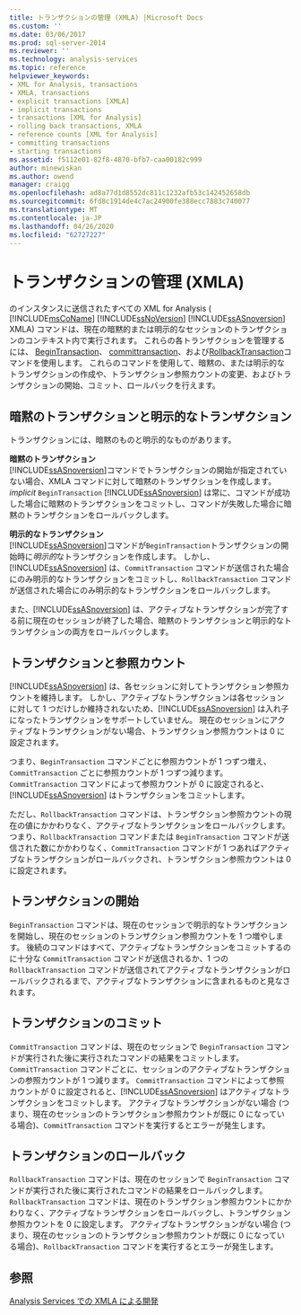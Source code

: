 ```yaml
---
title: トランザクションの管理 (XMLA) |Microsoft Docs
ms.custom: ''
ms.date: 03/06/2017
ms.prod: sql-server-2014
ms.reviewer: ''
ms.technology: analysis-services
ms.topic: reference
helpviewer_keywords:
- XML for Analysis, transactions
- XMLA, transactions
- explicit transactions [XMLA]
- implicit transactions
- transactions [XML for Analysis]
- rolling back transactions, XMLA
- reference counts [XML for Analysis]
- committing transactions
- starting transactions
ms.assetid: f5112e01-82f8-4870-bfb7-caa00182c999
author: minewiskan
ms.author: owend
manager: craigg
ms.openlocfilehash: ad8a77d1d8552dc811c1232afb53c142452658db
ms.sourcegitcommit: 6fd8c1914de4c7ac24900fe388ecc7883c740077
ms.translationtype: MT
ms.contentlocale: ja-JP
ms.lasthandoff: 04/26/2020
ms.locfileid: "62727227"
---
```

# <a name="managing-transactions-xmla"></a>トランザクションの管理 (XMLA)
  のインスタンスに送信されたすべての XML for Analysis ( [!INCLUDE[msCoName](../../includes/msconame-md.md)] [!INCLUDE[ssNoVersion](../../includes/ssnoversion-md.md)] [!INCLUDE[ssASnoversion](../../includes/ssasnoversion-md.md)] XMLA) コマンドは、現在の暗黙的または明示的なセッションのトランザクションのコンテキスト内で実行されます。 これらの各トランザクションを管理するには、 [BeginTransaction](https://docs.microsoft.com/bi-reference/xmla/xml-elements-commands/begintransaction-element-xmla)、 [committransaction](https://docs.microsoft.com/bi-reference/xmla/xml-elements-commands/committransaction-element-xmla)、および[RollbackTransaction](https://docs.microsoft.com/bi-reference/xmla/xml-elements-commands/rollbacktransaction-element-xmla)コマンドを使用します。 これらのコマンドを使用して、暗黙の、または明示的なトランザクションの作成や、トランザクション参照カウントの変更、およびトランザクションの開始、コミット、ロールバックを行えます。  
  
## <a name="implicit-and-explicit-transactions"></a>暗黙のトランザクションと明示的なトランザクション  
 トランザクションには、暗黙のものと明示的なものがあります。  
  
 **暗黙のトランザクション**  
 [!INCLUDE[ssASnoversion](../../includes/ssasnoversion-md.md)]コマンドでトランザクションの開始が指定されていない場合、XMLA コマンドに対して暗黙のトランザクションを作成します。 *implicit* `BeginTransaction` [!INCLUDE[ssASnoversion](../../includes/ssasnoversion-md.md)] は常に、コマンドが成功した場合に暗黙のトランザクションをコミットし、コマンドが失敗した場合に暗黙のトランザクションをロールバックします。  
  
 **明示的なトランザクション**  
 [!INCLUDE[ssASnoversion](../../includes/ssasnoversion-md.md)]コマンドが`BeginTransaction`トランザクションの開始時に*明示的*なトランザクションを作成します。 しかし、[!INCLUDE[ssASnoversion](../../includes/ssasnoversion-md.md)] は、`CommitTransaction` コマンドが送信された場合にのみ明示的なトランザクションをコミットし、`RollbackTransaction` コマンドが送信された場合にのみ明示的なトランザクションをロールバックします。  
  
 また、[!INCLUDE[ssASnoversion](../../includes/ssasnoversion-md.md)] は、アクティブなトランザクションが完了する前に現在のセッションが終了した場合、暗黙のトランザクションと明示的なトランザクションの両方をロールバックします。  
  
## <a name="transactions-and-reference-counts"></a>トランザクションと参照カウント  
 [!INCLUDE[ssASnoversion](../../includes/ssasnoversion-md.md)] は、各セッションに対してトランザクション参照カウントを維持します。 しかし、アクティブなトランザクションは各セッションに対して 1 つだけしか維持されないため、[!INCLUDE[ssASnoversion](../../includes/ssasnoversion-md.md)] は入れ子になったトランザクションをサポートしていません。 現在のセッションにアクティブなトランザクションがない場合、トランザクション参照カウントは 0 に設定されます。  
  
 つまり、`BeginTransaction` コマンドごとに参照カウントが 1 つずつ増え、`CommitTransaction` ごとに参照カウントが 1 つずつ減ります。 `CommitTransaction` コマンドによって参照カウントが 0 に設定されると、[!INCLUDE[ssASnoversion](../../includes/ssasnoversion-md.md)] はトランザクションをコミットします。  
  
 ただし、`RollbackTransaction` コマンドは、トランザクション参照カウントの現在の値にかかわりなく、アクティブなトランザクションをロールバックします。 つまり、`RollbackTransaction` コマンドまたは `BeginTransaction` コマンドが送信された数にかかわりなく、`CommitTransaction` コマンドが 1 つあればアクティブなトランザクションがロールバックされ、トランザクション参照カウントは 0 に設定されます。  
  
## <a name="beginning-a-transaction"></a>トランザクションの開始  
 `BeginTransaction` コマンドは、現在のセッションで明示的なトランザクションを開始し、現在のセッションのトランザクション参照カウントを 1 つ増やします。 後続のコマンドはすべて、アクティブなトランザクションをコミットするのに十分な `CommitTransaction` コマンドが送信されるか、1 つの `RollbackTransaction` コマンドが送信されてアクティブなトランザクションがロールバックされるまで、アクティブなトランザクションに含まれるものと見なされます。  
  
## <a name="committing-a-transaction"></a>トランザクションのコミット  
 `CommitTransaction` コマンドは、現在のセッションで `BeginTransaction` コマンドが実行された後に実行されたコマンドの結果をコミットします。 `CommitTransaction` コマンドごとに、セッションのアクティブなトランザクションの参照カウントが 1 つ減ります。 `CommitTransaction` コマンドによって参照カウントが 0 に設定されると、[!INCLUDE[ssASnoversion](../../includes/ssasnoversion-md.md)] はアクティブなトランザクションをコミットします。 アクティブなトランザクションがない場合 (つまり、現在のセッションのトランザクション参照カウントが既に 0 になっている場合)、`CommitTransaction` コマンドを実行するとエラーが発生します。  
  
## <a name="rolling-back-a-transaction"></a>トランザクションのロールバック  
 `RollbackTransaction` コマンドは、現在のセッションで `BeginTransaction` コマンドが実行された後に実行されたコマンドの結果をロールバックします。 `RollbackTransaction` コマンドは、現在のトランザクション参照カウントにかかわりなく、アクティブなトランザクションをロールバックし、トランザクション参照カウントを 0 に設定します。 アクティブなトランザクションがない場合 (つまり、現在のセッションのトランザクション参照カウントが既に 0 になっている場合)、`RollbackTransaction` コマンドを実行するとエラーが発生します。  
  
## <a name="see-also"></a>参照  
 [Analysis Services での XMLA による開発](developing-with-xmla-in-analysis-services.md)  
  
  
